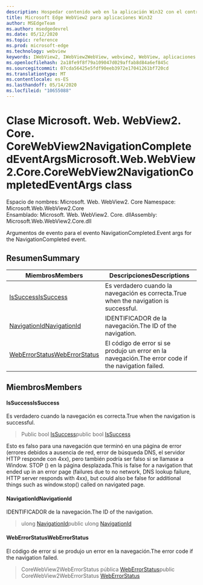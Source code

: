 ```yaml
---
description: Hospedar contenido web en la aplicación Win32 con el control Microsoft Edge WebView2
title: Microsoft Edge WebView2 para aplicaciones Win32
author: MSEdgeTeam
ms.author: msedgedevrel
ms.date: 05/12/2020
ms.topic: reference
ms.prod: microsoft-edge
ms.technology: webview
keywords: IWebView2, IWebView2WebView, webview2, WebView, aplicaciones Win32, Win32, Edge, ICoreWebView2, ICoreWebView2Controller, control de explorador, HTML Edge
ms.openlocfilehash: 2a18fe9f8f79a109047d029affab8d84a6ef845c
ms.sourcegitcommit: 07cda56425e5fdf90eeb3972e17041261bf720cd
ms.translationtype: MT
ms.contentlocale: es-ES
ms.lasthandoff: 05/14/2020
ms.locfileid: "10655088"
---
```

# <span data-ttu-id="10516-104">Clase Microsoft. Web. WebView2. Core. CoreWebView2NavigationCompletedEventArgs</span><span class="sxs-lookup"><span data-stu-id="10516-104">Microsoft.Web.WebView2.Core.CoreWebView2NavigationCompletedEventArgs class</span></span> 

<span data-ttu-id="10516-105">Espacio de nombres: Microsoft. Web. WebView2. Core </span><span class="sxs-lookup"><span data-stu-id="10516-105">Namespace: Microsoft.Web.WebView2.Core</span></span>\
<span data-ttu-id="10516-106">Ensamblado: Microsoft. Web. WebView2. Core. dll</span><span class="sxs-lookup"><span data-stu-id="10516-106">Assembly: Microsoft.Web.WebView2.Core.dll</span></span>

<span data-ttu-id="10516-107">Argumentos de evento para el evento NavigationCompleted.</span><span class="sxs-lookup"><span data-stu-id="10516-107">Event args for the NavigationCompleted event.</span></span>

## <span data-ttu-id="10516-108">Resumen</span><span class="sxs-lookup"><span data-stu-id="10516-108">Summary</span></span>

 <span data-ttu-id="10516-109">Miembros</span><span class="sxs-lookup"><span data-stu-id="10516-109">Members</span></span>                        | <span data-ttu-id="10516-110">Descripciones</span><span class="sxs-lookup"><span data-stu-id="10516-110">Descriptions</span></span>
--------------------------------|---------------------------------------------
[<span data-ttu-id="10516-111">IsSuccess</span><span class="sxs-lookup"><span data-stu-id="10516-111">IsSuccess</span></span>](#issuccess) | <span data-ttu-id="10516-112">Es verdadero cuando la navegación es correcta.</span><span class="sxs-lookup"><span data-stu-id="10516-112">True when the navigation is successful.</span></span>
[<span data-ttu-id="10516-113">NavigationId</span><span class="sxs-lookup"><span data-stu-id="10516-113">NavigationId</span></span>](#navigationid) | <span data-ttu-id="10516-114">IDENTIFICADOR de la navegación.</span><span class="sxs-lookup"><span data-stu-id="10516-114">The ID of the navigation.</span></span>
[<span data-ttu-id="10516-115">WebErrorStatus</span><span class="sxs-lookup"><span data-stu-id="10516-115">WebErrorStatus</span></span>](#weberrorstatus) | <span data-ttu-id="10516-116">El código de error si se produjo un error en la navegación.</span><span class="sxs-lookup"><span data-stu-id="10516-116">The error code if the navigation failed.</span></span>

## <span data-ttu-id="10516-117">Miembros</span><span class="sxs-lookup"><span data-stu-id="10516-117">Members</span></span>

#### <span data-ttu-id="10516-118">IsSuccess</span><span class="sxs-lookup"><span data-stu-id="10516-118">IsSuccess</span></span> 

<span data-ttu-id="10516-119">Es verdadero cuando la navegación es correcta.</span><span class="sxs-lookup"><span data-stu-id="10516-119">True when the navigation is successful.</span></span>

> <span data-ttu-id="10516-120">Public bool [IsSuccess](#issuccess)</span><span class="sxs-lookup"><span data-stu-id="10516-120">public bool [IsSuccess](#issuccess)</span></span>

<span data-ttu-id="10516-121">Esto es falso para una navegación que terminó en una página de error (errores debidos a ausencia de red, error de búsqueda DNS, el servidor HTTP responde con 4xx), pero también podría ser falso si se llamase a Window. STOP () en la página desplazada.</span><span class="sxs-lookup"><span data-stu-id="10516-121">This is false for a navigation that ended up in an error page (failures due to no network, DNS lookup failure, HTTP server responds with 4xx), but could also be false for additional things such as window.stop() called on navigated page.</span></span>

#### <span data-ttu-id="10516-122">NavigationId</span><span class="sxs-lookup"><span data-stu-id="10516-122">NavigationId</span></span> 

<span data-ttu-id="10516-123">IDENTIFICADOR de la navegación.</span><span class="sxs-lookup"><span data-stu-id="10516-123">The ID of the navigation.</span></span>

> <span data-ttu-id="10516-124">ulong [NavigationId](#navigationid)</span><span class="sxs-lookup"><span data-stu-id="10516-124">public ulong [NavigationId](#navigationid)</span></span>

#### <span data-ttu-id="10516-125">WebErrorStatus</span><span class="sxs-lookup"><span data-stu-id="10516-125">WebErrorStatus</span></span> 

<span data-ttu-id="10516-126">El código de error si se produjo un error en la navegación.</span><span class="sxs-lookup"><span data-stu-id="10516-126">The error code if the navigation failed.</span></span>

> <span data-ttu-id="10516-127">CoreWebView2WebErrorStatus pública [WebErrorStatus](#weberrorstatus)</span><span class="sxs-lookup"><span data-stu-id="10516-127">public CoreWebView2WebErrorStatus [WebErrorStatus](#weberrorstatus)</span></span>

